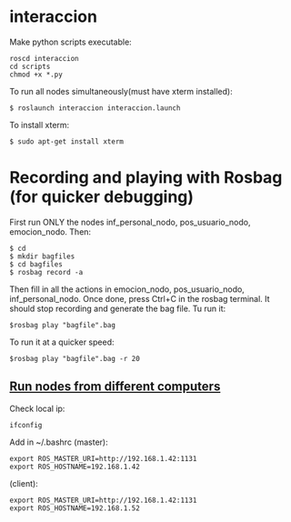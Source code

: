 # interaccion

Make python scripts executable:
```
roscd interaccion
cd scripts
chmod +x *.py
```
To run all nodes simultaneously(must have xterm installed):
```
$ roslaunch interaccion interaccion.launch
```
To install xterm:
```
$ sudo apt-get install xterm
```

# Recording and playing with Rosbag (for quicker debugging)

First run ONLY the nodes inf_personal_nodo, pos_usuario_nodo, emocion_nodo. Then:
```
$ cd
$ mkdir bagfiles
$ cd bagfiles
$ rosbag record -a
```
Then fill in all the actions in emocion_nodo, pos_usuario_nodo, inf_personal_nodo. Once done, press Ctrl+C in the rosbag terminal. It should stop recording and generate the bag file.
Tu run it:
```
$rosbag play "bagfile".bag
```
To run it at a quicker speed:
```
$rosbag play "bagfile".bag -r 20
```

## [Run nodes from different computers](https://www.youtube.com/watch?v=Y4yRNOQXD5I)
Check local ip:
```
ifconfig
```
Add in ~/.bashrc (master):
```
export ROS_MASTER_URI=http://192.168.1.42:1131
export ROS_HOSTNAME=192.168.1.42
```
(client):
```
export ROS_MASTER_URI=http://192.168.1.42:1131
export ROS_HOSTNAME=192.168.1.52
```

